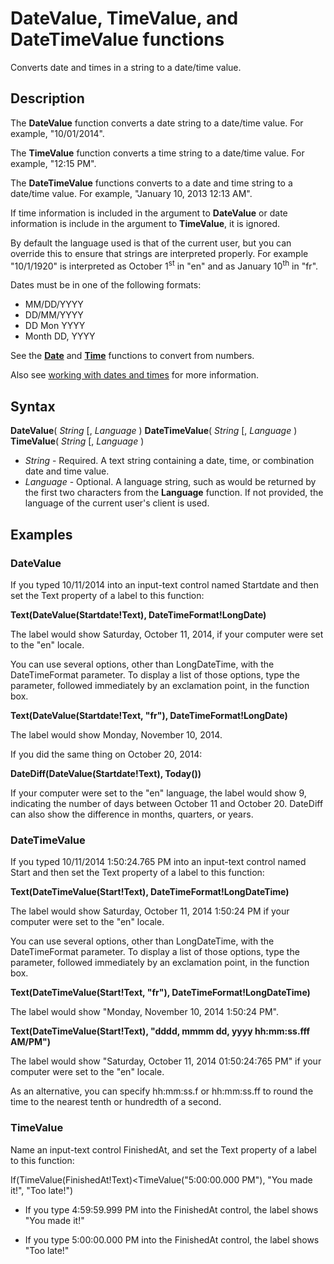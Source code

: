 <properties
	pageTitle="PowerApps: DateValue, TimeValue, and DateTimeValue functions"
	description="Reference information for the DateValue, TimeValue, and DateTimeValue functions in PowerApps, including syntax and examples"
	services=""
	suite="powerapps"
	documentationCenter="na"
	authors="gregli-msft"
	manager="dwrede"
	editor=""
	tags=""/>

<tags
   ms.service="powerapps"
   ms.devlang="na"
   ms.topic="article"
   ms.tgt_pltfrm="na"
   ms.workload="na"
   ms.date="11/07/2015"
   ms.author="gregli"/>

# DateValue, TimeValue, and DateTimeValue functions #

Converts date and times in a string to a date/time value.

## Description ##

The **DateValue** function converts a date string to a date/time value.  For example, "10/01/2014".

The **TimeValue** function converts a time string to a date/time value.  For example, "12:15 PM".

The **DateTimeValue** functions converts to a date and time string to a date/time value.  For example, "January 10, 2013 12:13 AM".

If time information is included in the argument to **DateValue** or date information is include in the argument to **TimeValue**, it is ignored.

By default the language used is that of the current user, but you can override this to ensure that strings are interpreted properly.  For example "10/1/1920" is interpreted as October 1<sup>st</sup> in "en" and as January 10<sup>th</sup> in "fr". 

Dates must be in one of the following formats:

- MM/DD/YYYY
- DD/MM/YYYY
- DD Mon YYYY
- Month DD, YYYY

See the **[Date](function-date-time.md)** and **[Time](function-date-time.md)** functions to convert from numbers.

Also see [working with dates and times](../show-text-date-times.md) for more information. 

## Syntax ##

**DateValue**( *String* [, *Language* )
**DateTimeValue**( *String* [, *Language* )
**TimeValue**( *String* [, *Language* )

- *String* - Required.  A text string containing a date, time, or combination date and time value.
- *Language* - Optional.  A language string, such as would be returned by the first two characters from the **Language** function.  If not provided, the language of the current user's client is used.  

<!-- TODO: language should support everything that comes out of Language -->

<!-- TODO: Check rendering of :asdf: below -->

## Examples ##

### DateValue ###

If you typed 10/11/2014 into an input-text control named Startdate and then set the Text property of a label to this function:

**Text(DateValue(Startdate!Text), DateTimeFormat!LongDate)**

The label would show Saturday, October 11, 2014, if your computer were set to the "en" locale. 

You can use several options, other than LongDateTime, with the DateTimeFormat parameter. To display a list of those options, type the parameter, followed immediately by an exclamation point, in the function box.

**Text(DateValue(Startdate!Text, "fr"), DateTimeFormat!LongDate)**

The label would show Monday, November 10, 2014.

If you did the same thing on October 20, 2014:

**DateDiff(DateValue(Startdate!Text), Today())**

If your computer were set to the "en" language, the label would show 9, indicating the number of days between October 11 and October 20. DateDiff can also show the difference in months, quarters, or years.

### DateTimeValue ###

If you typed 10/11/2014 1:50:24.765 PM into an input-text control named Start and then set the Text property of a label to this function:

**Text(DateTimeValue(Start!Text), DateTimeFormat!LongDateTime)**

The label would show Saturday, October 11, 2014 1:50:24 PM if your computer were set to the "en" locale. 

You can use several options, other than LongDateTime, with the DateTimeFormat parameter. To display a list of those options, type the parameter, followed immediately by an exclamation point, in the function box.

**Text(DateTimeValue(Start!Text, "fr"), DateTimeFormat!LongDateTime)**

The label would show "Monday, November 10, 2014 1:50:24 PM".

**Text(DateTimeValue(Start!Text), "dddd, mmmm dd, yyyy hh:mm:ss.fff AM/PM")**

The label would show "Saturday, October 11, 2014 01:50:24:765 PM" if your computer were set to the "en" locale.

As an alternative, you can specify hh:mm:ss.f or hh:mm:ss.ff to round the time to the nearest tenth or hundredth of a second.

### TimeValue ###

Name an input-text control FinishedAt, and set the Text property of a label to this function:

If(TimeValue(FinishedAt!Text)<TimeValue("5:00:00.000 PM"), "You made it!", "Too late!")

- If you type 4:59:59.999 PM into the FinishedAt control, the label shows "You made it!"

- If you type 5:00:00.000 PM into the FinishedAt control, the label shows "Too late!"



